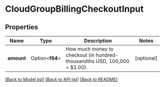 # CloudGroupBillingCheckoutInput

## Properties

Name | Type | Description | Notes
------------ | ------------- | ------------- | -------------
**amount** | Option<**f64**> | How much money to checkout (in hundred-thousandths USD, 100,000 = $1.00). | [optional]

[[Back to Model list]](../README.md#documentation-for-models) [[Back to API list]](../README.md#documentation-for-api-endpoints) [[Back to README]](../README.md)


